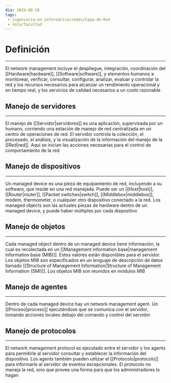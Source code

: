 ```yaml
---
dia: 2024-08-18
tags: 
 - ingeniería-en-informática/redes/Capa-de-Red
 - nota/facultad
---
```

# Definición
---
El network management incluye el despliegue, integración, coordinación del [[Hardware|hardware]], [[Software|software]], y elementos humanos a monitorear, verificar, consultar, configurar, analizar, evaluar y controlar la red y los recursos necesarios para alcanzar un rendimiento operacional y en tiempo real, y los servicios de calidad necesarios a un costo razonable

## Manejo de servidores
---
El manejo de [[Servidor|servidores]] es una aplicación, supervisada por un humano, corriendo una estación de manejo de red centralizada en un centro de operaciones de red. El servidor controla la colección, el procesado, el análisis, y la visualización de la información del manejo de la [[Red|red]]. Aquí se inician las acciones necesarias para el control de comportamiento de la red

## Manejo de dispositivos
---
Un managed device es una pieza de equipamiento de red, incluyendo a su software, que reside en una red manejada. Puede ser un [[Host|host]], [[Router|router]], [[Packet switches|switch]], [[Middlebox|middlebox]], modem, thermometer, o cualquier otro dispositivo conectado a la red. Los managed objects son las actuales piezas de hardware dentro de un managed device, y puede haber múltiples por cada dispositivo

## Manejo de objetos
---
Cada managed object dentro de un managed device tiene información, la cual es recolectada en un [[Management information base|management information base (MIB)]]. Estos valores están disponibles para el servidor. Los objetos MIB son especificados en un lenguaje de descripción de datos llamado [[Structure of Management Information|Structure of Management Information (SMI)]]. Los objetos MIB son reunidos en módulos MIB

## Manejo de agentes
---
Dentro de cada managed device hay un network management agent. Un [[Proceso|proceso]] ejecutándose que se comunica con el servidor, tomando acciones locales debajo del comando y control del servidor

## Manejo de protocolos
---
El network management protocol es ejecutado entre el servidor y los agents para permitirle al servidor consultar y establecer la información del dispositivo. Los agents también pueden utilizar el [[Protocolo|protocolo]] para informarle al servidor de eventos excepcionales. El protocolo no maneja la red, sino que provee una forma para que los administradores lo hagan